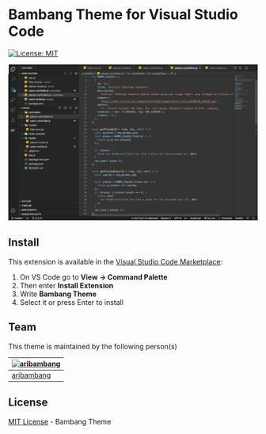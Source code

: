 # Bambang Theme for Visual Studio Code

[![License: MIT](https://img.shields.io/badge/License-MIT-yellow.svg)](https://opensource.org/licenses/MIT)

<img src="https://raw.githubusercontent.com/aribambang/bambang-theme/master/assets/ss.png" alt="Preview">

## Install

This extension is available in the [Visual Studio Code Marketplace](https://marketplace.visualstudio.com/items?itemName=aribambang.bambang-theme):

1. On VS Code go to **View -> Command Palette**
2. Then enter **Install Extension**
3. Write **Bambang Theme**
4. Select it or press Enter to install

## Team

This theme is maintained by the following person(s)

| [![aribambang](https://avatars3.githubusercontent.com/u/10102342?s=100&u=100d0e5f4d37af385b7c1f69600f811a76673c52&v=4)](https://github.com/aribambang) |
| ------------------------------------------------------------------------------------------------------------------------------------------------------ |
| [aribambang](https://github.com/aribambang)                                                                                                            |

## License

[MIT License](./License) - Bambang Theme
